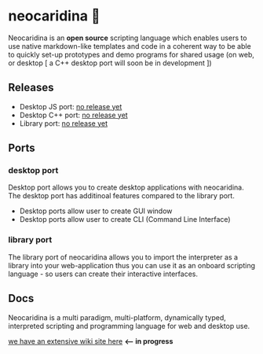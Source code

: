 # neocaridina 🦞

Neocaridina is an **open source** scripting language which enables users to use native markdown-like templates and code in a coherent way to be able to quickly set-up prototypes and demo programs for shared usage (on web, or desktop [ a C++ desktop port will soon be in development ])

## Releases
- Desktop JS port: [no release yet]()
- Desktop C++ port: [no release yet]()
- Library port: [no release yet]()

## Ports

### desktop port
Desktop port allows you to create desktop applications with neocaridina. The desktop port has additinoal features compared to the library port. 

- Desktop ports allow user to create GUI window
- Desktop ports allow user to create CLI (Command Line Interface)

### library port

The library port of neocaridina allows you to import the interpreter as a library into your web-application thus you can use it as an onboard scripting language - so users can create their interactive interfaces.

## Docs
Neocaridina is a multi paradigm, multi-platform, dynamically typed, interpreted scripting and programming language for web and desktop use. 

[we have an extensive wiki site here](https://github.com/FrancisStudios/neocaridina-js/wiki) **<-- in progress**
